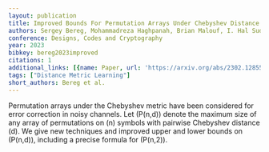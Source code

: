 ```yaml
---
layout: publication
title: Improved Bounds For Permutation Arrays Under Chebyshev Distance
authors: Sergey Bereg, Mohammadreza Haghpanah, Brian Malouf, I. Hal Sudborough
conference: Designs, Codes and Cryptography
year: 2023
bibkey: bereg2023improved
citations: 1
additional_links: [{name: Paper, url: 'https://arxiv.org/abs/2302.12855'}]
tags: ["Distance Metric Learning"]
short_authors: Bereg et al.
---
```

Permutation arrays under the Chebyshev metric have been considered for error
correction in noisy channels. Let \(P(n,d)\) denote the maximum size of any array
of permutations on \(n\) symbols with pairwise Chebyshev distance \(d\). We give
new techniques and improved upper and lower bounds on \(P(n,d)\), including a
precise formula for \(P(n,2)\).